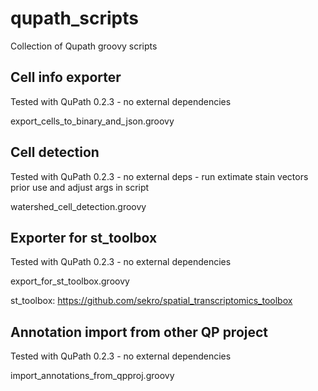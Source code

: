 # qupath_scripts

Collection of Qupath groovy scripts

## Cell info exporter

Tested with QuPath 0.2.3 - no external dependencies

export_cells_to_binary_and_json.groovy

## Cell detection

Tested with QuPath 0.2.3 - no external deps - run extimate stain vectors prior use and adjust args in script

watershed_cell_detection.groovy

## Exporter for st_toolbox

Tested with QuPath 0.2.3 - no external dependencies

export_for_st_toolbox.groovy

st_toolbox: https://github.com/sekro/spatial_transcriptomics_toolbox

## Annotation import from other QP project 

Tested with QuPath 0.2.3 - no external dependencies

import_annotations_from_qpproj.groovy

